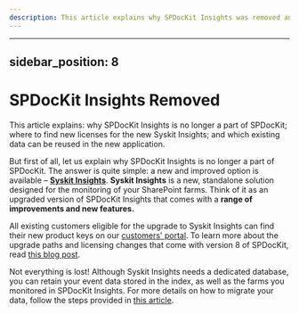 ```yaml
---
description: This article explains why SPDocKit Insights was removed and shows how to migrate your data to Syskit Insights.
---
```


---
sidebar_position: 8
---

# SPDocKit Insights Removed

This article explains: why SPDocKit Insights is no longer a part of SPDocKit; where to find new licenses for the new Syskit Insights; and which existing data can be reused in the new application.

But first of all, let us explain why SPDocKit Insights is no longer a part of SPDocKit. The answer is quite simple: a new and improved option is available – [**Syskit Insights**](https://www.syskit.com/products/insights/). **Syskit Insights** is a new, standalone solution designed for the monitoring of your SharePoint farms. Think of it as an upgraded version of SPDocKit Insights that comes with a **range of improvements and new features.**

All existing customers eligible for the upgrade to Syskit Insights can find their new product keys on our [customers' portal](https://my.syskit.com). To learn more about the upgrade paths and licensing changes that come with version 8 of SPDocKit, read [this blog post](https://blog.syskit.com/spdockit-v8-licensing-changes).

Not everything is lost! Although Syskit Insights needs a dedicated database, you can retain your event data stored in the index, as well as the farms you monitored in SPDocKit Insights. For more details on how to migrate your data, follow the steps provided in [this article](spdockit-insights-migration.md).

